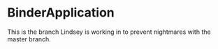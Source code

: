 # BinderApplication
This is the branch Lindsey is working in to prevent nightmares with the master branch.
